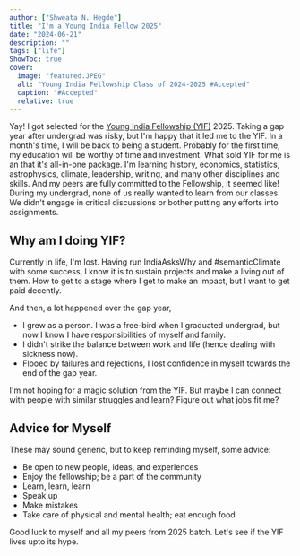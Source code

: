 ```yaml
---
author: ["Shweata N. Hegde"]
title: "I'm a Young India Fellow 2025"
date: "2024-06-21"
description: ""
tags: ["life"]
ShowToc: true
cover:
  image: "featured.JPEG"
  alt: "Young India Fellowship Class of 2024-2025 #Accepted"
  caption: "#Accepted"
  relative: true
---
```

Yay! I got selected for the [Young India Fellowship (YIF)](https://www.ashoka.edu.in/academic-programme/young-india-fellowship/) 2025. Taking a gap year after undergrad was risky, but I'm happy that it led me to the YIF. In a month's time, I will be back to being a student. Probably for the first time, my education will be worthy of time and investment. What sold YIF for me is an that it's all-in-one package. I'm learning history, economics, statistics, astrophysics, climate, leadership, writing, and many other disciplines and skills. And my peers are fully committed to the Fellowship, it seemed like! During my undergrad, none of us really wanted to learn from our classes. We didn't engage in critical discussions or bother putting any efforts into assignments.

## Why am I doing YIF?

Currently in life, I'm lost. Having run IndiaAsksWhy and #semanticClimate with some success, I know it is to sustain projects and make a living out of them. How to get to a stage where I get to make an impact, but I want to get paid decently.

And then, a lot happened over the gap year,
-  I grew as a person. I was a free-bird when I graduated undergrad, but now I know I have responsibilities of myself and family. 
- I didn't strike the balance between work and life (hence dealing with sickness now). 
- Flooed by failures and rejections, I lost confidence in myself towards the end of the gap year.

I'm not hoping for a magic solution from the YIF. But maybe I can connect with people with similar struggles and learn? Figure out what jobs fit me?

## Advice for Myself
These may sound generic, but to keep reminding myself, some advice:
- Be open to new people, ideas, and experiences
- Enjoy the fellowship; be a part of the community
- Learn, learn, learn
- Speak up
- Make mistakes
- Take care of physical and mental health; eat enough food

Good luck to myself and all my peers from 2025 batch. Let's see if the YIF lives upto its hype.